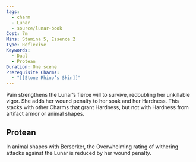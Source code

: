 ```yaml
---
tags:
  - charm
  - Lunar
  - source/lunar-book
Cost: 7m
Mins: Stamina 5, Essence 2
Type: Reflexive
Keywords:
  - Dual
  - Protean
Duration: One scene
Prerequisite Charms:
  - "[[Stone Rhino’s Skin]]"
---
```

Pain strengthens the Lunar’s fierce will to survive, redoubling her unkillable vigor. She adds her wound penalty to her soak and her Hardness. This stacks with other Charms that grant Hardness, but not with Hardness from artifact armor or animal shapes. 
## Protean 

In animal shapes with Berserker, the Overwhelming rating of withering attacks against the Lunar is reduced by her wound penalty.